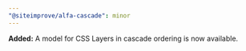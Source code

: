 ```yaml
---
"@siteimprove/alfa-cascade": minor
---
```


**Added:** A model for CSS Layers in cascade ordering is now available.
